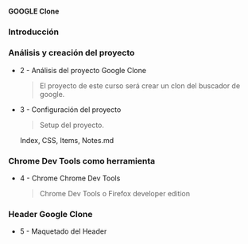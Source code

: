 #### GOOGLE Clone

### Introducción

### Análisis y creación del proyecto

* 2 - Análisis del proyecto Google Clone
    > El proyecto de este curso será crear un clon del buscador de google.

* 3 - Configuración del proyecto
    > Setup del proyecto.

    Index, CSS, Items, Notes.md

### Chrome Dev Tools como herramienta 

* 4 - Chrome Chrome Dev Tools
    >Chrome Dev Tools o Firefox developer edition

### Header Google Clone

* 5 - Maquetado del Header
